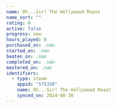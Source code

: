 ```yaml
---
name: Oh...Sir! The Hollywood Roast
name_sort: ""
rating: 0
active: false
progress: new
hours_played: 0
purchased_on: .nan
started_on: .nan
beaten_on: .nan
completed_on: .nan
mastered_on: .nan
identifiers:
  - type: steam
    appid: "575330"
    name: Oh...Sir! The Hollywood Roast
    synced_on: 2024-08-30
---
```

